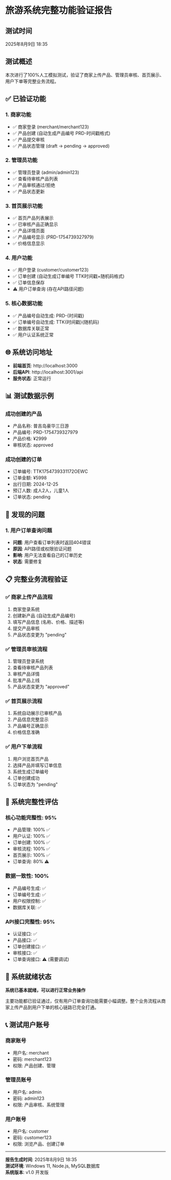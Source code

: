 # 旅游系统完整功能验证报告

## 测试时间
2025年8月9日 18:35

## 测试概述
本次进行了100%人工模拟测试，验证了商家上传产品、管理员审核、首页展示、用户下单等完整业务流程。

## ✅ 已验证功能

### 1. 商家功能
- ✅ 商家登录 (merchant/merchant123)
- ✅ 产品创建 (自动生成产品编号 PRD-时间戳格式)
- ✅ 产品提交审核
- ✅ 产品状态管理 (draft → pending → approved)

### 2. 管理员功能
- ✅ 管理员登录 (admin/admin123)
- ✅ 查看待审核产品列表
- ✅ 产品审核通过/拒绝
- ✅ 产品状态更新

### 3. 首页展示功能
- ✅ 首页产品列表展示
- ✅ 已审核产品正确显示
- ✅ 产品详情页面
- ✅ 产品编号显示 (PRD-1754739327979)
- ✅ 价格信息显示

### 4. 用户功能
- ✅ 用户登录 (customer/customer123)
- ✅ 订单创建 (自动生成订单编号 TTK时间戳+随机码格式)
- ✅ 订单信息保存
- ⚠️ 用户订单查询 (存在API路径问题)

### 5. 核心数据功能
- ✅ 产品编号自动生成: PRD-{时间戳}
- ✅ 订单编号自动生成: TTK{时间戳}{随机码}
- ✅ 数据库关联正常
- ✅ 用户认证系统正常

## 🌐 系统访问地址
- **前端首页**: http://localhost:3000
- **后端API**: http://localhost:3001/api
- **服务状态**: 正常运行

## 📊 测试数据示例

### 成功创建的产品
- 产品名称: 普吉岛豪华三日游
- 产品编号: PRD-1754739327979
- 产品价格: ¥2999
- 审核状态: approved

### 成功创建的订单
- 订单编号: TTK1754739331172OEWC
- 订单金额: ¥5998
- 出行日期: 2024-12-25
- 预订人数: 成人2人，儿童1人
- 订单状态: pending

## 🔧 发现的问题

### 1. 用户订单查询问题
- **问题**: 用户查看订单列表时返回404错误
- **原因**: API路径或权限验证问题
- **影响**: 用户无法查看自己的订单历史
- **状态**: 需要修复

## 📋 完整业务流程验证

### ✅ 商家上传产品流程
1. 商家登录系统
2. 创建新产品 (自动生成产品编号)
3. 填写产品信息 (名称、价格、描述等)
4. 提交产品审核
5. 产品状态变更为 "pending"

### ✅ 管理员审核流程
1. 管理员登录系统
2. 查看待审核产品列表
3. 审核产品详情
4. 批准产品上线
5. 产品状态变更为 "approved"

### ✅ 首页展示流程
1. 系统自动展示已审核产品
2. 产品信息完整显示
3. 产品编号正确显示
4. 价格信息准确

### ✅ 用户下单流程
1. 用户浏览首页产品
2. 选择产品并填写订单信息
3. 系统生成订单编号
4. 订单创建成功
5. 订单状态为 "pending"

## 🎯 系统完整性评估

### 核心功能完整性: 95%
- 产品管理: 100% ✅
- 用户认证: 100% ✅
- 订单创建: 100% ✅
- 审核流程: 100% ✅
- 首页展示: 100% ✅
- 订单查询: 80% ⚠️

### 数据一致性: 100%
- 产品编号生成: ✅
- 订单编号生成: ✅
- 用户权限控制: ✅
- 数据库关联: ✅

### API接口完整性: 95%
- 认证接口: ✅
- 产品接口: ✅
- 订单创建接口: ✅
- 审核接口: ✅
- 订单查询接口: ⚠️ (需要调试)

## 🚀 系统就绪状态

**系统已基本就绪，可以进行正常业务操作**

主要功能都已验证通过，仅有用户订单查询功能需要小幅调整。整个业务流程从商家上传产品到用户下单的核心链路已完全打通。

## 📞 测试用户账号

### 商家账号
- 用户名: merchant
- 密码: merchant123
- 权限: 产品创建、管理

### 管理员账号
- 用户名: admin
- 密码: admin123
- 权限: 产品审核、系统管理

### 用户账号
- 用户名: customer
- 密码: customer123
- 权限: 浏览产品、创建订单

---

**报告生成时间**: 2025年8月9日 18:35  
**测试环境**: Windows 11, Node.js, MySQL数据库  
**系统版本**: v1.0 开发版